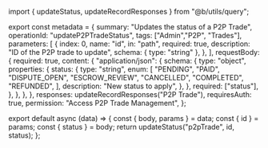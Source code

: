 import { updateStatus, updateRecordResponses } from "@b/utils/query";

export const metadata = {
  summary: "Updates the status of a P2P Trade",
  operationId: "updateP2PTradeStatus",
  tags: ["Admin","P2P", "Trades"],
  parameters: [
    {
      index: 0,
      name: "id",
      in: "path",
      required: true,
      description: "ID of the P2P trade to update",
      schema: { type: "string" },
    },
  ],
  requestBody: {
    required: true,
    content: {
      "application/json": {
        schema: {
          type: "object",
          properties: {
            status: {
              type: "string",
              enum: [
                "PENDING",
                "PAID",
                "DISPUTE_OPEN",
                "ESCROW_REVIEW",
                "CANCELLED",
                "COMPLETED",
                "REFUNDED",
              ],
              description: "New status to apply",
            },
          },
          required: ["status"],
        },
      },
    },
  },
  responses: updateRecordResponses("P2P Trade"),
  requiresAuth: true,
  permission: "Access P2P Trade Management",
};

export default async (data) => {
  const { body, params } = data;
  const { id } = params;
  const { status } = body;
  return updateStatus("p2pTrade", id, status);
};
